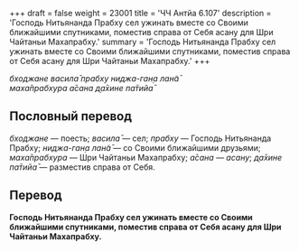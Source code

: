 +++
draft = false
weight = 23001
title = 'ЧЧ Антйа 6.107'
description = 'Господь Нитьянанда Прабху сел ужинать вместе со Своими ближайшими спутниками, поместив справа от Себя асану для Шри Чайтаньи Махапрабху.'
summary = 'Господь Нитьянанда Прабху сел ужинать вместе со Своими ближайшими спутниками, поместив справа от Себя асану для Шри Чайтаньи Махапрабху.'
+++

_бходжане васила̄ прабху ниджа-ган̣а лан̃а̄  
маха̄прабхура а̄сана д̣а̄хине па̄тийа̄_

## Пословный перевод

_бходжане_ — поесть; _васила̄_ — сел; _прабху_ — Господь Нитьянанда Прабху; _ниджа_\-_ган̣а_ _лан̃а̄_ — со Своими ближайшими друзьями; _маха̄прабхура_ — Шри Чайтаньи Махапрабху; _а̄сана_ — _асану_; _д̣а̄хине_ _па̄тийа̄_ — разместив справа от Себя.

## Перевод

**Господь Нитьянанда Прабху сел ужинать вместе со Своими ближайшими спутниками, поместив справа от Себя асану для Шри Чайтаньи Махапрабху.**
